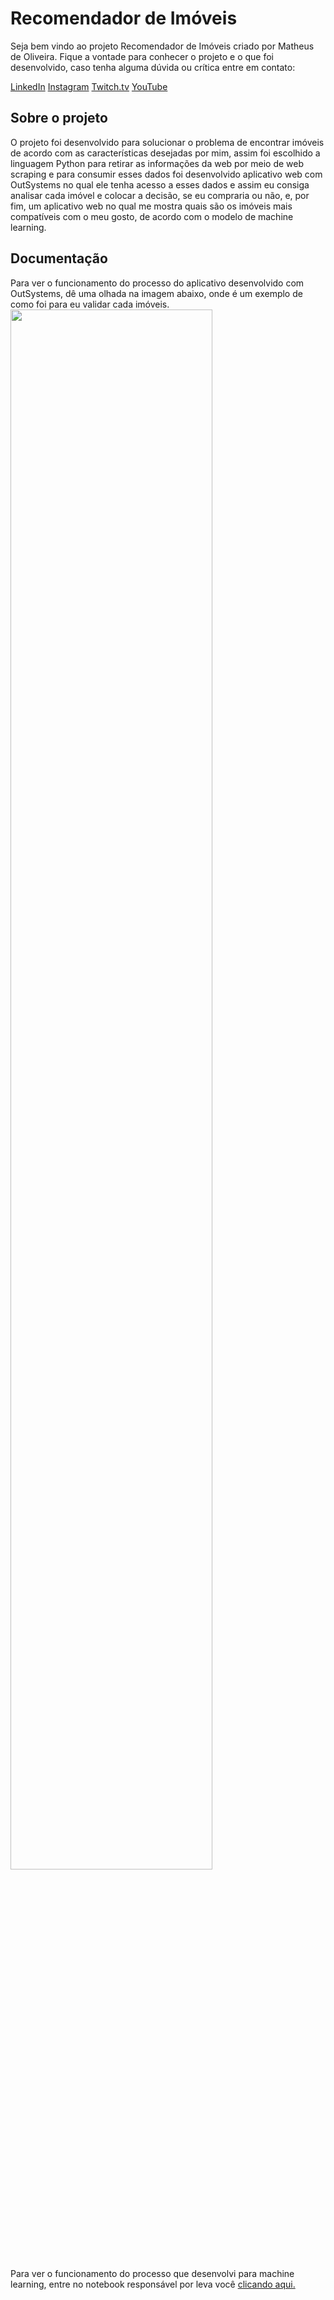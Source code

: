 # Recomendador de Imóveis

Seja bem vindo ao projeto Recomendador de Imóveis criado por Matheus de Oliveira. Fique a vontade para conhecer o projeto e o que foi desenvolvido, caso tenha alguma dúvida ou crítica entre em contato:

[LinkedIn](https://www.linkedin.com/in/matheus-de-oliveira-alves/)
[Instagram](https://www.instagram.com/mathdeoliveira/)
[Twitch.tv](https://www.twitch.tv/mathdeoliveira)
[YouTube](https://www.youtube.com/channel/UCxkZnfKciPSVxdtMjLqSnNg)

## Sobre o projeto

O projeto foi desenvolvido para solucionar o problema de encontrar imóveis de acordo com as características desejadas por mim, assim foi escolhido a linguagem Python para retirar as informações da web por meio de web scraping e para consumir esses dados foi desenvolvido aplicativo web com OutSystems no qual ele tenha acesso a esses dados e assim eu consiga analisar cada imóvel e colocar a decisão, se eu compraria ou não, e, por fim, um aplicativo web no qual me mostra quais são os imóveis mais compatíveis com o meu gosto, de acordo com o modelo de machine learning. 

## Documentação

Para ver o funcionamento do processo do aplicativo desenvolvido com OutSystems, dê uma olhada na imagem abaixo, onde é um exemplo de como foi para eu validar cada imóveis.
<img src="https://i.imgur.com/LvdmRkV.gif" width="80%"></p>

Para ver o funcionamento do processo que desenvolvi para machine learning, entre no notebook responsável por leva você [clicando aqui.](https://github.com/mathdeoliveira/house-recommendation/blob/master/analysis/entire_process.ipynb)